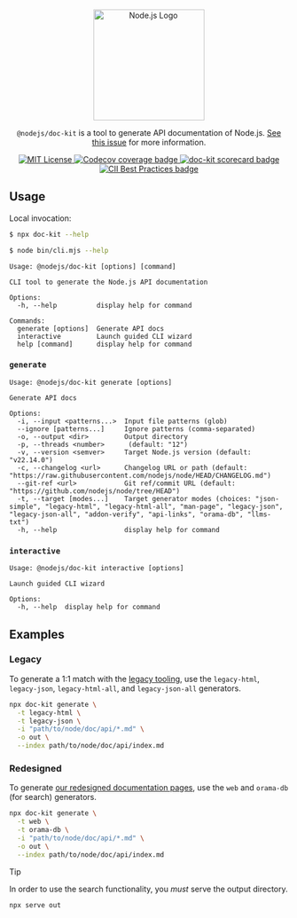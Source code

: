 <p align="center">
  <br />
  <a href="https://nodejs.org">
    <picture>
      <source media="(prefers-color-scheme: dark)" srcset="https://nodejs.org/static/logos/nodejsLight.svg">
      <img src="https://nodejs.org/static/logos/nodejsDark.svg" width="200px" alt="Node.js Logo">
    </picture>
  </a>
</p>

<p align="center">
  <code>@nodejs/doc-kit</code> is a tool to generate API documentation of Node.js. <a href="https://github.com/nodejs/node/issues/52343">See this issue</a> for more information.
</p>

<p align="center">
  <a title="MIT License" href="LICENSE">
    <img src="https://img.shields.io/badge/license-MIT-blue" alt="MIT License" />
  </a>
  <a href="https://codecov.io/gh/nodejs/doc-kit" >
    <img src="https://codecov.io/gh/nodejs/doc-kit/graph/badge.svg?token=TZRUKKDICU" alt="Codecov coverage badge"/>
  </a>
  <a title="scorecard" href="https://securityscorecards.dev/viewer/?uri=github.com/nodejs/doc-kit">
    <img src="https://api.securityscorecards.dev/projects/github.com/nodejs/doc-kit/badge" alt="doc-kit scorecard badge" />
  </a>
  <a href="https://www.bestpractices.dev/projects/29">
    <img src="https://www.bestpractices.dev/projects/29/badge" alt="CII Best Practices badge">
  </a>
</p>

## Usage

Local invocation:

```sh
$ npx doc-kit --help
```

```sh
$ node bin/cli.mjs --help
```

```
Usage: @nodejs/doc-kit [options] [command]

CLI tool to generate the Node.js API documentation

Options:
  -h, --help          display help for command

Commands:
  generate [options]  Generate API docs
  interactive         Launch guided CLI wizard
  help [command]      display help for command
```

### `generate`

```
Usage: @nodejs/doc-kit generate [options]

Generate API docs

Options:
  -i, --input <patterns...>  Input file patterns (glob)
  --ignore [patterns...]     Ignore patterns (comma-separated)
  -o, --output <dir>         Output directory
  -p, --threads <number>      (default: "12")
  -v, --version <semver>     Target Node.js version (default: "v22.14.0")
  -c, --changelog <url>      Changelog URL or path (default: "https://raw.githubusercontent.com/nodejs/node/HEAD/CHANGELOG.md")
  --git-ref <url>            Git ref/commit URL (default: "https://github.com/nodejs/node/tree/HEAD")
  -t, --target [modes...]    Target generator modes (choices: "json-simple", "legacy-html", "legacy-html-all", "man-page", "legacy-json", "legacy-json-all", "addon-verify", "api-links", "orama-db", "llms-txt")
  -h, --help                 display help for command
```

### `interactive`

```
Usage: @nodejs/doc-kit interactive [options]

Launch guided CLI wizard

Options:
  -h, --help  display help for command
```

## Examples

### Legacy

To generate a 1:1 match with the [legacy tooling](https://github.com/nodejs/node/tree/main/tools/doc), use the `legacy-html`, `legacy-json`, `legacy-html-all`, and `legacy-json-all` generators.

```sh
npx doc-kit generate \
  -t legacy-html \
  -t legacy-json \
  -i "path/to/node/doc/api/*.md" \
  -o out \
  --index path/to/node/doc/api/index.md
```

### Redesigned

To generate [our redesigned documentation pages](https://nodejs-api-doc-tooling.vercel.app), use the `web` and `orama-db` (for search) generators.

```sh
npx doc-kit generate \
  -t web \
  -t orama-db \
  -i "path/to/node/doc/api/*.md" \
  -o out \
  --index path/to/node/doc/api/index.md
```

> [!TIP]
> In order to use the search functionality, you _must_ serve the output directory.
>
> ```sh
> npx serve out
> ```
